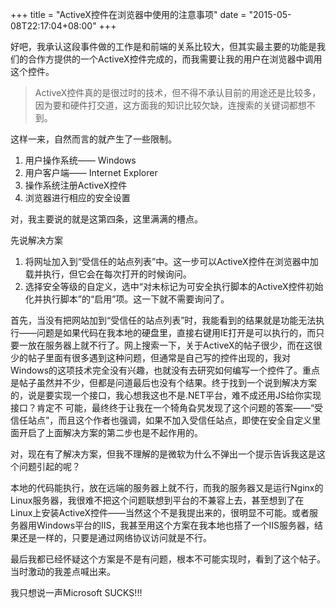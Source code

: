 +++
title  = "ActiveX控件在浏览器中使用的注意事项"
date = "2015-05-08T22:17:04+08:00"
+++

好吧，我承认这段事件做的工作是和前端的关系比较大，但其实最主要的功能是我们的合作方提供的一个ActiveX控件完成的，而我需要让我的用户在浏览器中调用这个控件。

> ActiveX控件真的是很过时的技术，但不得不承认目前的用途还是比较多，因为要和硬件打交道，这方面我的知识比较欠缺，连搜索的关键词都想不到。

这样一来，自然而言的就产生了一些限制。

1. 用户操作系统—— Windows
2. 用户客户端—— Internet Explorer
3. 操作系统注册ActiveX控件
4. 浏览器进行相应的安全设置

对，我主要说的就是这第四条，这里满满的槽点。

先说解决方案
1. 将网址加入到“受信任的站点列表”中。这一步可以ActiveX控件在浏览器中加载并执行，但它会在每次打开的时候询问。
2. 选择安全等级的自定义，选中“对未标记为可安全执行脚本的ActiveX控件初始化并执行脚本”的“启用”项。这一下就不需要询问了。


首先，当没有把网站加到“受信任的站点列表”时，我能看到的结果就是功能无法执行——问题是如果代码在我本地的硬盘里，直接右键用IE打开是可以执行的，而只要一放在服务器上就不行了。网上搜索一下，关于ActiveX的帖子很少，而在这很少的帖子里面有很多遇到这种问题，但通常是自己写的控件出现的，我对Windows的这项技术完全没有兴趣，也就没有去研究如何编写一个控件了。重点是帖子虽然并不少，但都是问道最后也没有个结果。终于找到一个说到解决方案的，说是要实现一个接口，我心想我这也不是.NET平台，难不成还用JS给你实现接口？肯定不
可能，最终终于让我在一个犄角旮旯发现了这个问题的答案——“受信任站点”，而且这个作者也强调，如果不加入受信任站点，即使在安全自定义里面开启了上面解决方案的第二步也是不起作用的。

对，现在有了解决方案，但我不理解的是微软为什么不弹出一个提示告诉我这是这个问题引起的呢？

本地的代码能执行，放在远端的服务器上就不行，而我的服务器又是运行Nginx的Linux服务器，我很难不把这个问题联想到平台的不兼容上去，甚至想到了在Linux上安装ActiveX控件——当然这个不是我提出来的，很明显不可能。或者服务器用Windows平台的IIS，我甚至用这个方案在我本地也搭了一个IIS服务器，结果还是一样的，只要是通过网络协议访问就是不行。

最后我都已经怀疑这个方案是不是有问题，根本不可能实现时，看到了这个帖子。当时激动的我差点喊出来。

我只想说一声Microsoft SUCKS!!!
